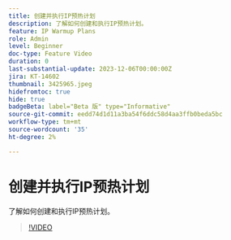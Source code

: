 ```yaml
---
title: 创建并执行IP预热计划
description: 了解如何创建和执行IP预热计划。
feature: IP Warmup Plans
role: Admin
level: Beginner
doc-type: Feature Video
duration: 0
last-substantial-update: 2023-12-06T00:00:00Z
jira: KT-14602
thumbnail: 3425965.jpeg
hidefromtoc: true
hide: true
badgeBeta: label="Beta 版" type="Informative"
source-git-commit: eedd74d1d11a3ba54f6ddc58d4aa3ffb0beda5bc
workflow-type: tm+mt
source-wordcount: '35'
ht-degree: 2%

---
```



# 创建并执行IP预热计划

了解如何创建和执行IP预热计划。

>[!VIDEO](https://video.tv.adobe.com/v/3425965/?learn=on)
